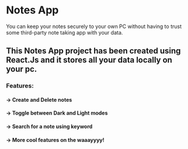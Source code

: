 # Notes App
You can keep your notes securely to your own PC without having to trust some third-party note taking app with your data.

## This Notes App project has been created using React.Js and it stores all your data locally on your pc.
### Features:
#### -> Create and Delete notes
#### -> Toggle between Dark and Light modes
#### -> Search for a note using keyword
#### -> More cool features on the waaayyyy!
